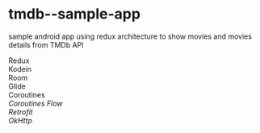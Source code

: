 # tmdb--sample-app
sample android app using redux architecture to show movies and movies details from TMDb API

Redux<br>
Kodein<br>
Room<br>
Glide<br>
Coroutines<br>
<i>Coroutines Flow</i><br>
<i>Retrofit</i><br>
<i>OkHttp</i>
